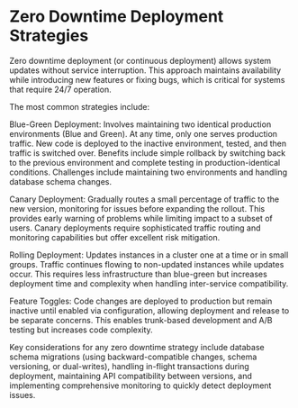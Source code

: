 # Zero Downtime Deployment Strategies

Zero downtime deployment (or continuous deployment) allows system updates without service interruption. This approach maintains availability while introducing new features or fixing bugs, which is critical for systems that require 24/7 operation.

The most common strategies include:

Blue-Green Deployment: Involves maintaining two identical production environments (Blue and Green). At any time, only one serves production traffic. New code is deployed to the inactive environment, tested, and then traffic is switched over. Benefits include simple rollback by switching back to the previous environment and complete testing in production-identical conditions. Challenges include maintaining two environments and handling database schema changes.

Canary Deployment: Gradually routes a small percentage of traffic to the new version, monitoring for issues before expanding the rollout. This provides early warning of problems while limiting impact to a subset of users. Canary deployments require sophisticated traffic routing and monitoring capabilities but offer excellent risk mitigation.

Rolling Deployment: Updates instances in a cluster one at a time or in small groups. Traffic continues flowing to non-updated instances while updates occur. This requires less infrastructure than blue-green but increases deployment time and complexity when handling inter-service compatibility.

Feature Toggles: Code changes are deployed to production but remain inactive until enabled via configuration, allowing deployment and release to be separate concerns. This enables trunk-based development and A/B testing but increases code complexity.

Key considerations for any zero downtime strategy include database schema migrations (using backward-compatible changes, schema versioning, or dual-writes), handling in-flight transactions during deployment, maintaining API compatibility between versions, and implementing comprehensive monitoring to quickly detect deployment issues.